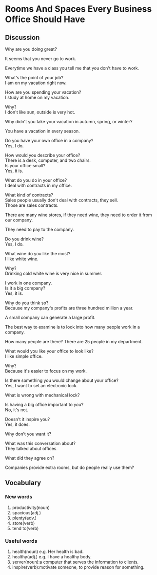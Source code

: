 # Rooms And Spaces Every Business Office Should Have
## Discussion
Why are you doing great?  

It seems that you never go to work.  

Everytime we have a class you tell me that you don't have to work.  

What's the point of your job?  
I am on my vacation right now. 

How are you spending your vacation?  
I study at home on my vacation.  

Why?  
I don't like sun, outside is very hot.  

Why didn't you take your vacation in autumn, spring, or winter?

You have a vacation in every season.  

Do you have your own office in a company?  
Yes, I do.  

How would you describe your office?  
There is a desk, computer, and two chairs.  
Is your office small?  
Yes, it is.  

What do you do in your office?  
I deal with contracts in my office.  

What kind of contracts?  
Sales people usually don't deal with contracts, they sell.  
Those are sales contracts.  

There are many wine stores, if they need wine, they need to order it from our company.  

They need to pay to the company.  

Do you drink wine?  
Yes, I do.  

What wine do you like the most?  
I like white wine.  

Why?  
Drinking cold white wine is very nice in summer.  

I work in one company.  
Is it a big company?  
Yes, it is.  

Why do you think so?  
Because my company's profits are three hundred million a year.  

A small company can generate a large profit.  

The best way to examine is to look into how many people work in a company.   

How many people are there? 
There are 25 people in my department.  

What would you like your office to look like?  
I like simple office. 

Why?  
Because it's easier to focus on my work.  

Is there something you would change about your office?  
Yes, I want to set an electronic lock.  

What is wrong with mechanical lock?  


Is having a big office important to you?  
No, it's not.  

Doesn't it inspire you?  
Yes, it does.  

Why don't you want it?  

What was this conversation about?  
They talked about offices.  

What did they agree on?  

Companies provide extra rooms, but do people really use them? 



## Vocabulary
### New words
1. productivity(noun)
1. spacious(adj.)
1. plenty(adv.)
1. store(verb)
1. tend to(verb)

### Useful words
1. health(noun) e.g. Her health is bad.
1. healthy(adj.) e.g. I have a healthy body.
1. server(noun):a computer that serves the information to clients.
1. inspire(verb):motivate someone, to provide reason for something.
